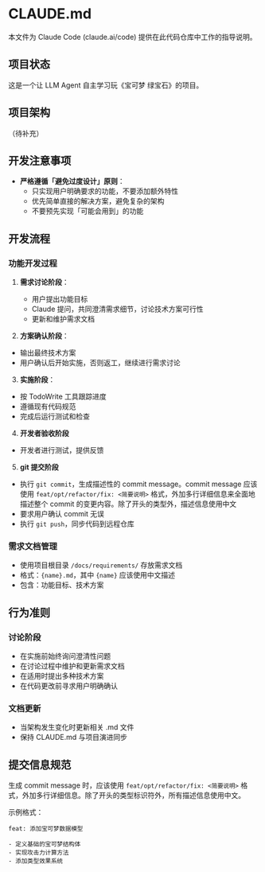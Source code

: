 # CLAUDE.md

本文件为 Claude Code (claude.ai/code) 提供在此代码仓库中工作的指导说明。

## 项目状态

这是一个让 LLM Agent 自主学习玩《宝可梦 绿宝石》的项目。

## 项目架构

（待补充）

## 开发注意事项

- **严格遵循「避免过度设计」原则**：
  - 只实现用户明确要求的功能，不要添加额外特性
  - 优先简单直接的解决方案，避免复杂的架构
  - 不要预先实现「可能会用到」的功能

## 开发流程

### 功能开发过程

1. **需求讨论阶段**：
   - 用户提出功能目标
   - Claude 提问，共同澄清需求细节，讨论技术方案可行性
   - 更新和维护需求文档

2. **方案确认阶段**：
  - 输出最终技术方案
  - 用户确认后开始实施，否则返工，继续进行需求讨论

3. **实施阶段**：
  - 按 TodoWrite 工具跟踪进度
  - 遵循现有代码规范
  - 完成后运行测试和检查

4. **开发者验收阶段**
  - 开发者进行测试，提供反馈

5. **git 提交阶段**
  - 执行 `git commit`，生成描述性的 commit message。commit message 应该使用 `feat/opt/refactor/fix: <简要说明>` 格式，外加多行详细信息来全面地描述整个 commit 的变更内容。除了开头的类型外，描述信息使用中文
  - 要求用户确认 commit 无误
  - 执行 `git push`，同步代码到远程仓库

### 需求文档管理

- 使用项目根目录 `/docs/requirements/` 存放需求文档
- 格式：`{name}.md`，其中 `{name}` 应该使用中文描述
- 包含：功能目标、技术方案

## 行为准则

### 讨论阶段
- 在实施前始终询问澄清性问题
- 在讨论过程中维护和更新需求文档
- 在适用时提出多种技术方案
- 在代码更改前寻求用户明确确认

### 文档更新
- 当架构发生变化时更新相关 .md 文件
- 保持 CLAUDE.md 与项目演进同步

## 提交信息规范

生成 commit message 时，应该使用 `feat/opt/refactor/fix: <简要说明>` 格式，外加多行详细信息。除了开头的类型标识符外，所有描述信息使用中文。

示例格式：
```
feat: 添加宝可梦数据模型

- 定义基础的宝可梦结构体
- 实现攻击力计算方法
- 添加类型效果系统
```